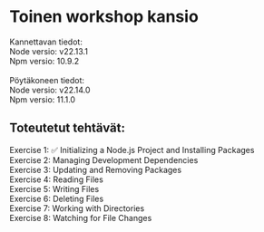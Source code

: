 # Toinen workshop kansio
Kannettavan tiedot:  
Node versio: v22.13.1  
Npm versio: 10.9.2 
<br><br> 
Pöytäkoneen tiedot:  
Node versio: v22.14.0  
Npm versio: 11.1.0
## Toteutetut tehtävät:
Exercise 1: ✅ Initializing a Node.js Project and Installing Packages  
Exercise 2: Managing Development Dependencies   
Exercise 3: Updating and Removing Packages  
Exercise 4: Reading Files  
Exercise 5: Writing Files  
Exercise 6: Deleting Files  
Exercise 7: Working with Directories  
Exercise 8: Watching for File Changes  